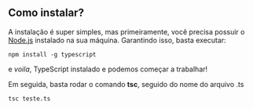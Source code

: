 ## Como instalar?

A instalação é super simples, mas primeiramente, você precisa possuir o [Node.js](https://nodejs.org/en/) instalado na sua máquina.
Garantindo isso, basta executar:
```
npm install -g typescript
```
e *voila*, TypeScript instalado e podemos começar a trabalhar!

Em seguida, basta rodar o comando **tsc**, seguido do nome do arquivo .ts
```
tsc teste.ts
```